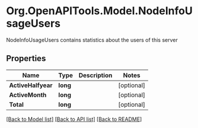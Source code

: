 # Org.OpenAPITools.Model.NodeInfoUsageUsers
NodeInfoUsageUsers contains statistics about the users of this server

## Properties

Name | Type | Description | Notes
------------ | ------------- | ------------- | -------------
**ActiveHalfyear** | **long** |  | [optional] 
**ActiveMonth** | **long** |  | [optional] 
**Total** | **long** |  | [optional] 

[[Back to Model list]](../README.md#documentation-for-models) [[Back to API list]](../README.md#documentation-for-api-endpoints) [[Back to README]](../README.md)

